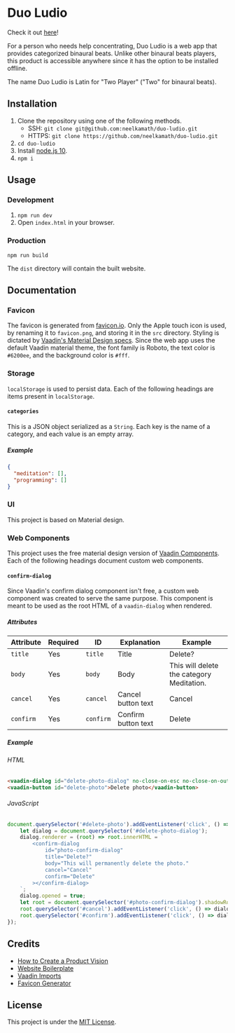 # Duo Ludio

Check it out [here](https://duo-ludio.netlify.com/)!

For a person who needs help concentrating, Duo Ludio is a web app that provides categorized binaural beats. Unlike other binaural beats players, this product is accessible anywhere since it has the option to be installed offline.

The name Duo Ludio is Latin for "Two Player" ("Two" for binaural beats).

## Installation

1. Clone the repository using one of the following methods.
    - SSH: `git clone git@github.com:neelkamath/duo-ludio.git`
    - HTTPS: `git clone https://github.com/neelkamath/duo-ludio.git`
1. `cd duo-ludio`
1. Install [node.js 10](https://nodejs.org/en/download/).
1. `npm i`

## Usage

### Development

1. `npm run dev`
1. Open `index.html` in your browser.

### Production

`npm run build`

The `dist` directory will contain the built website.

## Documentation

### Favicon

The favicon is generated from [favicon.io](https://favicon.io/favicon-generator/). Only the Apple touch icon is used, by renaming it to `favicon.png`, and storing it in the `src` directory. Styling is dictated by [Vaadin's Material Design specs](https://cdn.vaadin.com/vaadin-material-styles/1.2.0/demo/index.html). Since the web app uses the default Vaadin material theme, the font family is Roboto, the text color is `#6200ee`, and the background color is `#fff`.

### Storage

`localStorage` is used to persist data. Each of the following headings are items present in `localStorage`.

#### `categories`

This is a JSON object serialized as a `String`. Each key is the name of a category, and each value is an empty array.

##### Example

```json
{
  "meditation": [],
  "programming": []
}
```

### UI

This project is based on Material design.

### Web Components

This project uses the free material design version of [Vaadin Components](https://vaadin.com/components). Each of the following headings document custom web components.

#### `confirm-dialog`

Since Vaadin's confirm dialog component isn't free, a custom web component was created to serve the same purpose. This component is meant to be used as the root HTML of a `vaadin-dialog` when rendered.

##### Attributes

|Attribute|Required|ID|Explanation|Example|
|---|---|---|---|---|
|`title`|Yes|`title`|Title|Delete?|
|`body`|Yes|`body`|Body|This will delete the category Meditation.|
|`cancel`|Yes|`cancel`|Cancel button text|Cancel|
|`confirm`|Yes|`confirm`|Confirm button text|Delete|

##### Example

###### HTML

```html
<vaadin-dialog id="delete-photo-dialog" no-close-on-esc no-close-on-outside-click></vaadin-dialog>
<vaadin-button id="delete-photo">Delete photo</vaadin-button>
```

###### JavaScript

```js
document.querySelector('#delete-photo').addEventListener('click', () => {
    let dialog = document.querySelector('#delete-photo-dialog');
    dialog.renderer = (root) => root.innerHTML = `
        <confirm-dialog 
            id="photo-confirm-dialog"
            title="Delete?" 
            body="This will permanently delete the photo."
            cancel="Cancel" 
            confirm="Delete" 
        ></confirm-dialog>
    `;
    dialog.opened = true;
    let root = document.querySelector('#photo-confirm-dialog').shadowRoot;
    root.querySelector('#cancel').addEventListener('click', () => dialog.opened = false);
    root.querySelector('#confirm').addEventListener('click', () => dialog.opened = false);
});
```

## Credits

- [How to Create a Product Vision](https://www.joelonsoftware.com/2002/05/09/product-vision/)
- [Website Boilerplate](https://github.com/neelkamath/website-boilerplate)
- [Vaadin Imports](https://github.com/neelkamath/vaadin-imports)
- [Favicon Generator](https://favicon.io/favicon-generator/)

## License

This project is under the [MIT License](LICENSE).

